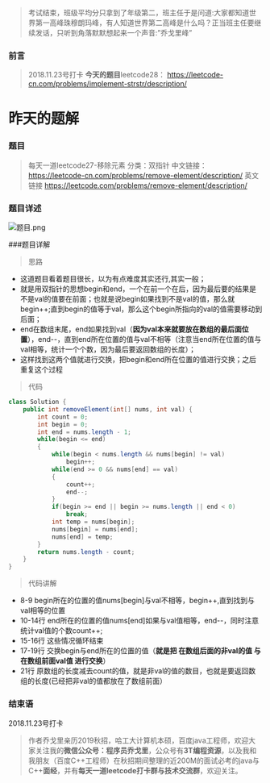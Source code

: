 >考试结束，班级平均分只拿到了年级第二，班主任于是问道:大家都知道世界第一高峰珠穆朗玛峰，有人知道世界第二高峰是什么吗？正当班主任要继续发话，只听到角落默默想起来一个声音:”乔戈里峰”

### 前言

>2018.11.23号打卡
**今天的题目**leetcode28：
https://leetcode-cn.com/problems/implement-strstr/description/

# 昨天的题解
### 题目

>每天一道leetcode27-移除元素
分类：双指针
中文链接：
https://leetcode-cn.com/problems/remove-element/description/
英文链接
https://leetcode.com/problems/remove-element/description/

### 题目详述
![题目.png](https://uploadfiles.nowcoder.com/images/20181123/3447384_1542949660852_20F77DF15D99AF164CD2A67D84E08420)

###题目详解

>思路

- 这道题目看着题目很长，以为有点难度其实还行,其实一般；
- 就是用双指针的思想begin和end，一个在前一个在后，因为最后要的结果是不是val的值要在前面；也就是说begin如果找到不是val的值，那么就begin++;直到begin的值等于val，那么这个begin所指向的val的值需要移动到后面；
- end在数组末尾，end如果找到val（**因为val本来就要放在数组的最后面位置**），end--，直到end所在位置的值与val不相等（注意当end所在位置的值与val相等，统计一个个数，因为最后要返回数组的长度）；
- 这样找到这两个值就进行交换，把begin和end所在位置的值进行交换；之后重复这个过程

>代码

```java
class Solution {
    public int removeElement(int[] nums, int val) {
        int count = 0;
        int begin = 0;
        int end = nums.length - 1;
        while(begin <= end)
        {
            while(begin < nums.length && nums[begin] != val)
                begin++;
            while(end >= 0 && nums[end] == val)
            {
                count++;
                end--;
            }
            if(begin >= end || begin >= nums.length || end < 0)
                break;
            int temp = nums[begin];
            nums[begin] = nums[end];
            nums[end] = temp;
        }
        return nums.length - count;
    }
}
```

>代码讲解

- 8-9 begin所在的位置的值nums[begin]与val不相等，begin++,直到找到与val相等的位置
- 10-14行 end所在的位置的值nums[end]如果与val值相等，end--，同时注意统计val值的个数count++;
- 15-16行 这些情况循环结束
- 17-19行 交换begin与end所在的位置的值（**就是把 在数组后面的非val的值 与 在数组前面val值 进行交换**）
- 21行 原数组的长度减去count的值，就是非val的值的数目，也就是要返回数组的长度(已经把非val的值都放在了数组前面）

### 结束语

2018.11.23号打卡

>作者乔戈里亲历2019秋招，哈工大计算机本硕，百度java工程师，欢迎大家关注我的**微信公众号：程序员乔戈里**，公众号有**3T编程资源**，以及我和我朋友（百度C++工程师）在秋招期间整理的近200M的面试必考的java与C++**面经**，并有**每天一道leetcode打卡群与技术交流群**，欢迎关注。

